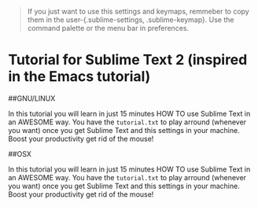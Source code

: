 > If you just want to use this settings and keymaps, remmeber to copy them in the user-{.sublime-settings, .sublime-keymap}.
> Use the command palette or the menu bar in preferences.


Tutorial for Sublime Text 2 (inspired in the Emacs tutorial)
===========================

##GNU/LINUX

In this tutorial you will learn in just 15 minutes HOW TO use Sublime Text in an AWESOME way.
You have the `tutorial.txt` to play arround (whenever you want) once you get Sublime Text and this settings in your machine.
Boost your productivity get rid of the mouse!



##OSX

In this tutorial you will learn in just 15 minutes HOW TO use Sublime Text in an AWESOME way.
You have the `tutorial.txt` to play arround (whenever you want) once you get Sublime Text and this settings in your machine.
Boost your productivity get rid of the mouse!
